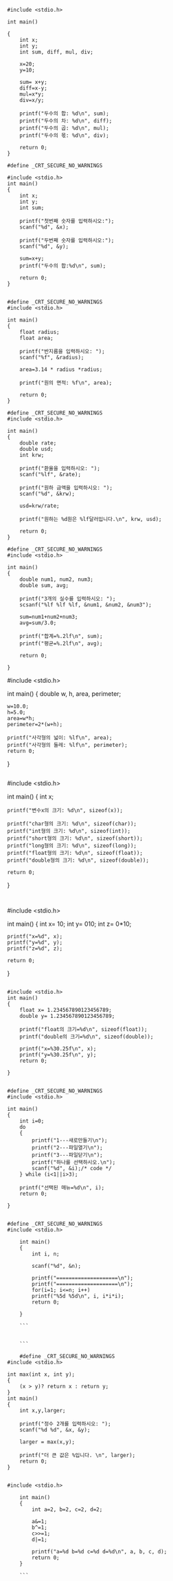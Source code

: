 

```
#include <stdio.h>

int main()

{
    int x;
    int y;
    int sum, diff, mul, div;

    x=20;
    y=10;

    sum= x+y;
    diff=x-y;
    mul=x*y;
    div=x/y;

    printf("두수의 합: %d\n", sum);
    printf("두수의 차: %d\n", diff);
    printf("두수의 곱: %d\n", mul);
    printf("두수의 몫: %d\n", div);

    return 0; 
}

```


```
#define _CRT_SECURE_NO_WARNINGS

#include <stdio.h>
int main()
{
    int x;
    int y;
    int sum;

    printf("첫번째 숫자를 입력하시오:");
    scanf("%d", &x);

    printf("두번째 숫자를 입력하시오:");
    scanf("%d", &y);

    sum=x+y;
    printf("두수의 합:%d\n", sum);
    
    return 0;
}

```


```

#define _CRT_SECURE_NO_WARNINGS
#include <stdio.h>

int main()
{
    float radius;
    float area;

    printf("반지름을 입력하시오: ");
    scanf("%f", &radius);

    area=3.14 * radius *radius;

    printf("원의 면적: %f\n", area);

    return 0;
}

```

```
#define _CRT_SECURE_NO_WARNINGS
#include <stdio.h>

int main()
{
    double rate;
    double usd;
    int krw;

    printf("환율을 입력하시오: ");
    scanf("%lf", &rate);

    printf("원하 금액을 입력하시오: ");
    scanf("%d", &krw);

    usd=krw/rate;

    printf("원하는 %d원은 %lf달러입니다.\n", krw, usd);

    return 0;
}
```


```
#define _CRT_SECURE_NO_WARNINGS
#include <stdio.h>

int main()
{
    double num1, num2, num3;
    double sum, avg;

    printf("3개의 실수를 입력하시오: ");
    scsanf("%lf %lf %lf, &num1, &num2, &num3");

    sum=num1+num2+num3;
    avg=sum/3.0;

    printf("합계=%.2lf\n", sum);
    printf("평균=%.2lf\n", avg);

    return 0;
    
}
```

#include <stdio.h>

int main()
{
    double w, h, area, perimeter;

    w=10.0;
    h=5.0;
    area=w*h;
    perimeter=2*(w+h);

    printf("사각형의 넓이: %lf\n", area);
    printf("사각형의 둘레: %lf\n", perimeter);
    return 0;
}

```

```
#include <stdio.h>

int main()
{
    int x;

    printf("변수x의 크기: %d\n", sizeof(x));

    printf("char형의 크기: %d\n", sizeof(char));
    printf("int형의 크기: %d\n", sizeof(int));
    printf("short형의 크기: %d\n", sizeof(short));
    printf("long형의 크기: %d\n", sizeof(long));
    printf("float형의 크기: %d\n", sizeof(float));
    printf("double형의 크기: %d\n", sizeof(double));
    
    return 0;
}

```


```

#include <stdio.h>

int main()
{
    int x= 10;
    int y= 010;
    int z= 0*10;

    printf("x=%d", x);
    printf("y=%d", y);
    printf("z=%d", z);

    return 0;
}

```

#include <stdio.h>
int main()
{
    float x= 1.234567890123456789;
    double y= 1.234567890123456789;

    printf("float의 크기=%d\n", sizeof(float));
    printf("double의 크기=%d\n", sizeof(double));

    printf("x=%30.25f\n", x);
    printf("y=%30.25f\n", y);
    return 0;

}

```

```

#define _CRT_SECURE_NO_WARNINGS
#include <stdio.h>

int main()
{
    int i=0;
    do
    {
        printf("1---새로만들기\n");
        printf("2---파일열기\n");
        printf("3---파일닫기\n");
        printf("하나를 선택하시오.\n");
        scanf("%d", &i);/* code */
    } while (i<1||i>3);
    
    printf("선택된 매뉴=%d\n", i);
    return 0;
    
}

```

```

#define _CRT_SECURE_NO_WARNINGS
#include <stdio.h>

    int main()
    { 
        int i, n;

        scanf("%d", &n);

        printf("====================\n");
        printf("====================\n");
        for(i=1; i<=n; i++)
        printf("%5d %5d\n", i, i*i*i);
        return 0;

    }
    
    ```
    
    
    ```
    
    #define _CRT_SECURE_NO_WARNINGS
#include <stdio.h>

int max(int x, int y);
{
    (x > y)? return x : return y;
}
int main()
{
    int x,y,larger;

    printf("정수 2개를 입력하시오: ");
    scanf("%d %d", &x, &y);

    larger = max(x,y);

    printf("더 큰 값은 %입니다. \n", larger);
    return 0;
}

```

```

#include <stdio.h>
    
    int main()
    {
        int a=2, b=2, c=2, d=2;

        a&=1;
        b^=1;
        c>>=1;
        d|=1;

        printf("a=%d b=%d c=%d d=%d\n", a, b, c, d);
        return 0;
    }
    
    ```
